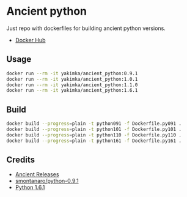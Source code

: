 # Ancient python

Just repo with dockerfiles for building ancient python versions.

- [Docker Hub](https://hub.docker.com/r/yakimka/ancient_python)

## Usage

```bash
docker run --rm -it yakimka/ancient_python:0.9.1
docker run --rm -it yakimka/ancient_python:1.0.1
docker run --rm -it yakimka/ancient_python:1.1.0
docker run --rm -it yakimka/ancient_python:1.6.1
```

## Build

```bash
docker build --progress=plain -t python091 -f Dockerfile.py091 .
docker build --progress=plain -t python101 -f Dockerfile.py101 .
docker build --progress=plain -t python110 -f Dockerfile.py110 .
docker build --progress=plain -t python161 -f Dockerfile.py161 .
```

## Credits

- [Ancient Releases](https://www.python.org/download/releases/early/)
- [smontanaro/python-0.9.1](https://github.com/smontanaro/python-0.9.1.git)
- [Python 1.6.1](https://www.python.org/download/releases/1.6.1/)
